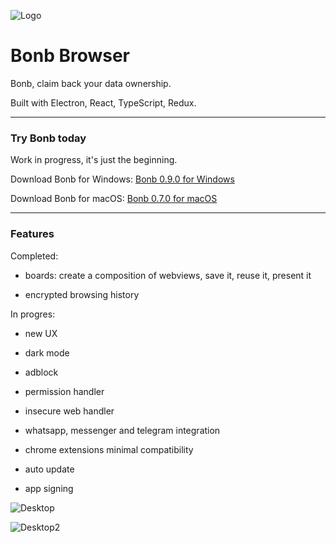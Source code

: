 ![Logo](https://github.com/danielfebrero/bonb-browser/blob/master/images/logo.PNG)

# Bonb Browser

Bonb, claim back your data ownership.

Built with Electron, React, TypeScript, Redux.

---

### Try Bonb today

Work in progress, it's just the beginning.

Download Bonb for Windows: [Bonb 0.9.0 for Windows](https://github.com/danielfebrero/bonb-browser/releases/download/v0.9.0/Bonb.Setup.0.9.0.exe)

Download Bonb for macOS: [Bonb 0.7.0 for macOS](https://github.com/danielfebrero/bonb-browser/releases/download/v0.7.0/Bonb-0.7.0.dmg)

---

### Features

Completed:

- boards: create a composition of webviews, save it, reuse it, present it

- encrypted browsing history

In progres:

- new UX

- dark mode

- adblock

- permission handler

- insecure web handler

- whatsapp, messenger and telegram integration

- chrome extensions minimal compatibility

- auto update

- app signing

![Desktop](https://github.com/danielfebrero/bonb-browser/blob/master/images/desktop1.PNG)

![Desktop2](https://github.com/danielfebrero/bonb-browser/blob/master/images/desktop2.PNG)
